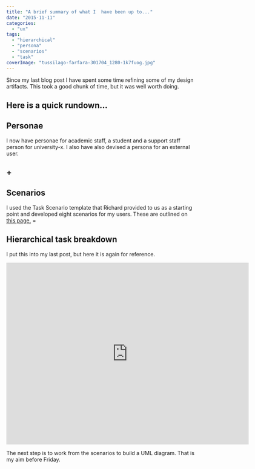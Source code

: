 ```yaml
---
title: "A brief summary of what I  have been up to..."
date: "2015-11-11"
categories: 
  - "ux"
tags: 
  - "hierarchical"
  - "persona"
  - "scenarios"
  - "task"
coverImage: "tussilago-farfara-301704_1280-1k7fuog.jpg"
---
```


Since my last blog post I have spent some time refining some of my design artifacts. This took a good chunk of time, but it was well worth doing.

## Here is a quick rundown...

## Personae

I now have personae for academic staff, a student and a support staff person for university-x. I also have also devised a persona for an external user.

## +

## Scenarios

I used the Task Scenario template that Richard provided to us as a starting point and developed eight scenarios for my users. These are outlined on [this page.](http://fionamacneill.co.uk/blog/task-scenarios-v1-1-31115/ "Task Scenarios v1.1 3/11/15") \=

## Hierarchical task breakdown

I put this into my last post, but here it is again for reference.

<iframe id="Hi~po6bKumQx" style="width: 640px; height: 480px;" src="https://www.lucidchart.com/documents/embeddedchart/b7a0e35f-feb0-4ff8-89f5-b4c4fbb41541" width="300" height="150" frameborder="0" allowfullscreen="allowfullscreen"></iframe>

The next step is to work from the scenarios to build a UML diagram. That is my aim before Friday.

